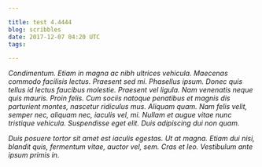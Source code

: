 ```yaml
---

title: test 4.4444
blog: scribbles
date: 2017-12-07 04:20 UTC
tags: 

---
```


*Condimentum. Etiam in magna ac nibh ultrices vehicula. Maecenas commodo
facilisis lectus. Praesent sed mi. Phasellus ipsum. Donec quis tellus id lectus
faucibus molestie. Praesent vel ligula. Nam venenatis neque quis mauris. Proin
felis. Cum sociis natoque penatibus et magnis dis parturient montes, nascetur
ridiculus mus. Aliquam quam. Nam felis velit, semper nec, aliquam nec, iaculis
vel, mi. Nullam et augue vitae nunc tristique vehicula. Suspendisse eget elit.
Duis adipiscing dui non quam.*

*Duis posuere tortor sit amet est iaculis egestas. Ut at magna. Etiam dui nisi,
blandit quis, fermentum vitae, auctor vel, sem. Cras et leo. Vestibulum ante
ipsum primis in.*

